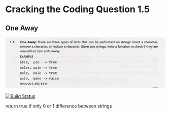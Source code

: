 # Cracking the Coding Question 1.5
## One Away

![alt text](https://github.com/OrangeHoopla/practice-questions/blob/main/CrackingTheCodingInterview/ArraysAndStrings/1.5/Q1.5.png "Logo Title Text 1")

[![Build Status](https://travis-ci.org/joemccann/dillinger.svg?branch=master)](https://travis-ci.org/joemccann/dillinger)

return true if only 0 or 1 difference between strings